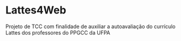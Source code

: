 # Lattes4Web
Projeto de TCC com finalidade de auxiliar a autoavaliação do currículo Lattes dos professores do PPGCC da UFPA
